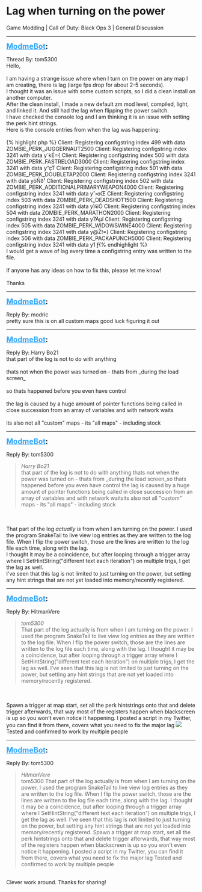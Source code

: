 # Lag when turning on the power
Game Modding | Call of Duty: Black Ops 3 | General Discussion

---
<strong style="font-size: 1.4em;"><span style="text-decoration: underline;text-decoration-color: #34a7f9;"><span style="color:#34a7f9;">ModmeBot</span></span>:</strong>

<p>Thread By: tom5300<br />Hello,<br /> <br />I am having a strange issue where when I turn on the power on any map I am creating, there is lag (large fps drop for about 2-5 seconds).<br />I thought it was an issue with some custom scripts, so I did a clean install on another computer.<br />After the clean install, I made a new default zm mod level, compiled, light, and linked it. And still had the lag when flipping the power switch.<br />I have checked the console log and I am thinking it is an issue with setting the perk hint strings.<br />Here is the console entries from when the lag was happening:<br /> <br />{% highlight php %}
Client: Registering configstring index 499 with data ZOMBIE_PERK_JUGGERNAUT2500
Client: Registering configstring index 3241 with data y&#180;k&#201;={
Client: Registering configstring index 500 with data ZOMBIE_PERK_FASTRELOAD3000
Client: Registering configstring index 3241 with data y“&#231;T
Client: Registering configstring index 501 with data ZOMBIE_PERK_DOUBLETAP2000
Client: Registering configstring index 3241 with data y&#245;&#209;&#240;&#185;
Client: Registering configstring index 502 with data ZOMBIE_PERK_ADDITIONALPRIMARYWEAPON4000
Client: Registering configstring index 3241 with data yˆ›oŒ
Client: Registering configstring index 503 with data ZOMBIE_PERK_DEADSHOT1500
Client: Registering configstring index 3241 with data y&#188;i&#211;
Client: Registering configstring index 504 with data ZOMBIE_PERK_MARATHON2000
Client: Registering configstring index 3241 with data y7&#192;&#181;&#239;
Client: Registering configstring index 505 with data ZOMBIE_PERK_WIDOWSWINE4000
Client: Registering configstring index 3241 with data y@Ž!=}
Client: Registering configstring index 506 with data ZOMBIE_PERK_PACKAPUNCH5000
Client: Registering configstring index 3241 with data y1 ƒ{% endhighlight %}
 <br />I would get a wave of lag every time a configstring entry was written to the file.<br /> <br />If anyone has any ideas on how to fix this, please let me know!<br /> <br />Thanks</p>

---
<strong style="font-size: 1.4em;"><span style="text-decoration: underline;text-decoration-color: #34a7f9;"><span style="color:#34a7f9;">ModmeBot</span></span>:</strong>

<p>Reply By: modric<br />pretty sure this is on all custom maps good luck figuring it out</p>

---
<strong style="font-size: 1.4em;"><span style="text-decoration: underline;text-decoration-color: #34a7f9;"><span style="color:#34a7f9;">ModmeBot</span></span>:</strong>

<p>Reply By: Harry Bo21<br />that part of the log is not to do with anything<br /> <br />thats not when the power was turned on - thats from _during the load screen_<br /><br />so thats happened before you even have control<br /> <br />the lag is caused by a huge amount of pointer functions being called in close succession from an array of variables and with network waits<br /><br />its also not all &quot;custom&quot; maps - its &quot;all maps&quot; - including stock</p>

---
<strong style="font-size: 1.4em;"><span style="text-decoration: underline;text-decoration-color: #34a7f9;"><span style="color:#34a7f9;">ModmeBot</span></span>:</strong>

<p>Reply By: tom5300<br /><blockquote><em>Harry Bo21</em><br />that part of the log is not to do with anything   thats not when the power was turned on - thats from _during the load screen_so thats happened before you even have control   the lag is caused by a huge amount of pointer functions being called in close succession from an array of variables and with network waitsits also not all &quot;custom&quot; maps - its &quot;all maps&quot; - including stock</blockquote><br /> <br />That part of the log <em>actually is</em> from when I am turning on the power. I used the program SnakeTail to live view log entries as they are written to the log file. When I flip the power switch, those are the lines are written to the log file each time, along with the lag.<br />I thought it may be a coincidence, but after looping through a trigger array where I SetHintString(&quot;different text each iteration&quot;) on multiple trigs, I get the lag as well.<br />I&#39;ve seen that this lag is not limited to just turning on the power, but setting any hint strings that are not yet loaded into memory/recently registered.</p>

---
<strong style="font-size: 1.4em;"><span style="text-decoration: underline;text-decoration-color: #34a7f9;"><span style="color:#34a7f9;">ModmeBot</span></span>:</strong>

<p>Reply By: HitmanVere<br /><blockquote><em>tom5300</em><br />That part of the log actually is from when I am turning on the power. I used the program SnakeTail to live view log entries as they are written to the log file. When I flip the power switch, those are the lines are written to the log file each time, along with the lag. I thought it may be a coincidence, but after looping through a trigger array where I SetHintString(&quot;different text each iteration&quot;) on multiple trigs, I get the lag as well. I&#39;ve seen that this lag is not limited to just turning on the power, but setting any hint strings that are not yet loaded into memory/recently registered.</blockquote><br /> <br />Spawn a trigger at map start, set all the perk hintstrings onto that and delete trigger afterwards, that way most of the registers happen when blackscreen is up so you won&#39;t even notice it happening. I posted a script in my Twitter, you can find it from there, covers what you need to fix the major lag <img style="max-width: 500px;" src="/modme/emoticons/cool.png"> Tested and confirmed to work by multiple people</p>

---
<strong style="font-size: 1.4em;"><span style="text-decoration: underline;text-decoration-color: #34a7f9;"><span style="color:#34a7f9;">ModmeBot</span></span>:</strong>

<p>Reply By: tom5300<br /><blockquote><em>HitmanVere</em><br />tom5300 That part of the log actually is from when I am turning on the power. I used the program SnakeTail to live view log entries as they are written to the log file. When I flip the power switch, those are the lines are written to the log file each time, along with the lag. I thought it may be a coincidence, but after looping through a trigger array where I SetHintString(&quot;different text each iteration&quot;) on multiple trigs, I get the lag as well. I&#39;ve seen that this lag is not limited to just turning on the power, but setting any hint strings that are not yet loaded into memory/recently registered.   Spawn a trigger at map start, set all the perk hintstrings onto that and delete trigger afterwards, that way most of the registers happen when blackscreen is up so you won&#39;t even notice it happening. I posted a script in my Twitter, you can find it from there, covers what you need to fix the major lag  Tested and confirmed to work by multiple people</blockquote><br /> Clever work around. Thanks for sharing!</p>
